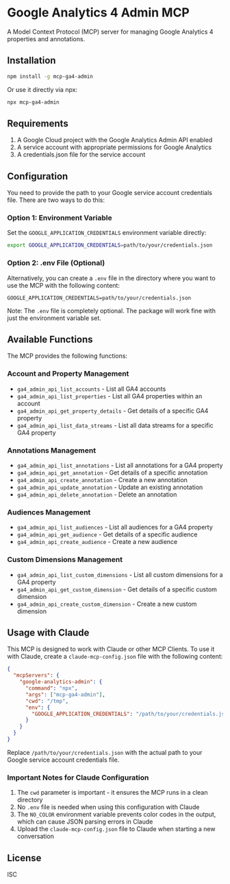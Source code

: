 # Google Analytics 4 Admin MCP

A Model Context Protocol (MCP) server for managing Google Analytics 4 properties and annotations.

## Installation

```bash
npm install -g mcp-ga4-admin
```

Or use it directly via npx:

```bash
npx mcp-ga4-admin
```

## Requirements

1. A Google Cloud project with the Google Analytics Admin API enabled
2. A service account with appropriate permissions for Google Analytics
3. A credentials.json file for the service account

## Configuration

You need to provide the path to your Google service account credentials file. There are two ways to do this:

### Option 1: Environment Variable

Set the `GOOGLE_APPLICATION_CREDENTIALS` environment variable directly:

```bash
export GOOGLE_APPLICATION_CREDENTIALS=path/to/your/credentials.json
```

### Option 2: .env File (Optional)

Alternatively, you can create a `.env` file in the directory where you want to use the MCP with the following content:

```
GOOGLE_APPLICATION_CREDENTIALS=path/to/your/credentials.json
```

Note: The `.env` file is completely optional. The package will work fine with just the environment variable set.

## Available Functions

The MCP provides the following functions:

### Account and Property Management
- `ga4_admin_api_list_accounts` - List all GA4 accounts
- `ga4_admin_api_list_properties` - List all GA4 properties within an account
- `ga4_admin_api_get_property_details` - Get details of a specific GA4 property
- `ga4_admin_api_list_data_streams` - List all data streams for a specific GA4 property

### Annotations Management
- `ga4_admin_api_list_annotations` - List all annotations for a GA4 property
- `ga4_admin_api_get_annotation` - Get details of a specific annotation
- `ga4_admin_api_create_annotation` - Create a new annotation
- `ga4_admin_api_update_annotation` - Update an existing annotation
- `ga4_admin_api_delete_annotation` - Delete an annotation

### Audiences Management
- `ga4_admin_api_list_audiences` - List all audiences for a GA4 property
- `ga4_admin_api_get_audience` - Get details of a specific audience
- `ga4_admin_api_create_audience` - Create a new audience

### Custom Dimensions Management
- `ga4_admin_api_list_custom_dimensions` - List all custom dimensions for a GA4 property
- `ga4_admin_api_get_custom_dimension` - Get details of a specific custom dimension
- `ga4_admin_api_create_custom_dimension` - Create a new custom dimension

## Usage with Claude

This MCP is designed to work with Claude or other MCP Clients. To use it with Claude, create a `claude-mcp-config.json` file with the following content:

```json
{
  "mcpServers": {
    "google-analytics-admin": {
      "command": "npx",
      "args": ["mcp-ga4-admin"],
      "cwd": "/tmp",
      "env": {
        "GOOGLE_APPLICATION_CREDENTIALS": "/path/to/your/credentials.json"
      }
    }
  }
}
```

Replace `/path/to/your/credentials.json` with the actual path to your Google service account credentials file.

### Important Notes for Claude Configuration

1. The `cwd` parameter is important - it ensures the MCP runs in a clean directory
2. No `.env` file is needed when using this configuration with Claude
3. The `NO_COLOR` environment variable prevents color codes in the output, which can cause JSON parsing errors in Claude
4. Upload the `claude-mcp-config.json` file to Claude when starting a new conversation

## License

ISC
